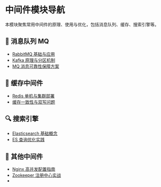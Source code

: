 # 中间件模块导航

本模块聚焦常用中间件的原理、使用与优化，包括消息队列、缓存、搜索引擎等。

## 📨 消息队列 MQ
- [RabbitMQ 基础与应用](./mq-rabbitmq.md)
- [Kafka 原理与分区机制](./mq-kafka.md)
- [MQ 消息可靠性保障方案](./mq-reliability.md)

## 💾 缓存中间件
- [Redis 单机与集群部署](../database/redis-cluster.md)
- [缓存一致性与双写问题](./redis-consistency.md)

## 🔍 搜索引擎
- [Elasticsearch 基础概念](./elasticsearch-intro.md)
- [ES 查询优化实践](./elasticsearch-optimization.md)

## 🔧 其他中间件
- [Nginx 高并发配置指南](./nginx.md)
- [Zookeeper 注册中心实战](./zookeeper.md)
- 